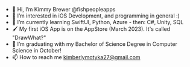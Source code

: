 - 👋 Hi, I’m Kimmy Brewer @fishpeopleapps
- 👀 I’m interested in iOS Development, and programming in general :) 
- 🌱 I’m currently learning SwiftUI, Python, Azure - then: C#, Unity, SQL
- 🖌️ My first iOS App is on the AppStore (March 2023). It's called "DrawWhat?" 
- 💞️ I’m graduating with my Bachelor of Science Degree in Computer Science in October! 
- 📫 How to reach me kimberlymotyka27@gmail.com

<!---
fishpeopleapps/fishpeopleapps is a ✨ special ✨ repository because its `README.md` (this file) appears on your GitHub profile.
You can click the Preview link to take a look at your changes.
--->
